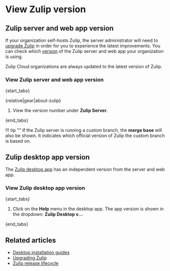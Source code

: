 # View Zulip version

## Zulip server and web app version

If your organization self-hosts Zulip, the server administrator will need to
[upgrade Zulip][upgrade-zulip] in order for you to experience the latest
improvements. You can check which [version][changelog] of the Zulip server and
web app your organization is using.

Zulip Cloud organizations are always updated to the latest version of Zulip.

[upgrade-zulip]:
    https://zulip.readthedocs.io/en/latest/production/upgrade-or-modify.html
[changelog]: https://zulip.readthedocs.io/en/latest/overview/changelog.html

### View Zulip server and web app version

{start_tabs}

{relative|gear|about-zulip}

1. View the version number under **Zulip Server**.

{end_tabs}

!!! tip ""
    If the Zulip server is running a custom branch, the **merge base**
    will also be shown. It indicates which official version of Zulip
    the custom branch is based on.

## Zulip desktop app version

The [Zulip desktop app](/apps/) has an independent version from the server and
web app.

### View Zulip desktop app version

{start_tabs}

1. Click on the **Help** menu in the desktop app. The app version is shown in the
   dropdown: **Zulip Desktop v...**

{end_tabs}

## Related articles

* [Desktop installation guides](/help/desktop-app-install-guide)
* [Upgrading Zulip][upgrade-zulip]
* [Zulip release lifecycle](https://zulip.readthedocs.io/en/latest/overview/release-lifecycle.html)
